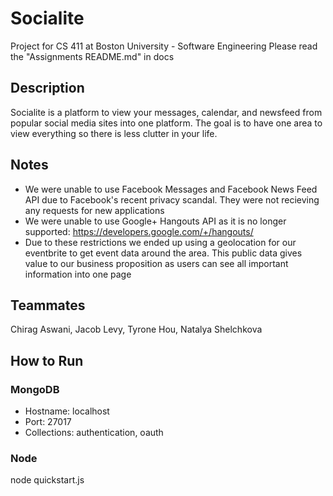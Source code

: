 # Socialite
Project for CS 411 at Boston University - Software Engineering
Please read the "Assignments README.md" in docs

## Description
Socialite is a platform to view your messages, calendar, and newsfeed from popular social media sites into one platform. The goal is to have one area to view everything so there is less clutter in your life.

## Notes
- We were unable to use Facebook Messages and Facebook News Feed API due to Facebook's recent privacy scandal. They were not recieving any requests for new applications
- We were unable to use Google+ Hangouts API as it is no longer supported: https://developers.google.com/+/hangouts/
- Due to these restrictions we ended up using a geolocation for our eventbrite to get event data around the area. This public data gives value to our business proposition as users can see all important information into one page

## Teammates
Chirag Aswani, Jacob Levy, Tyrone Hou, Natalya Shelchkova

## How to Run
### MongoDB
- Hostname: localhost
- Port: 27017
- Collections: authentication, oauth
### Node
node quickstart.js
